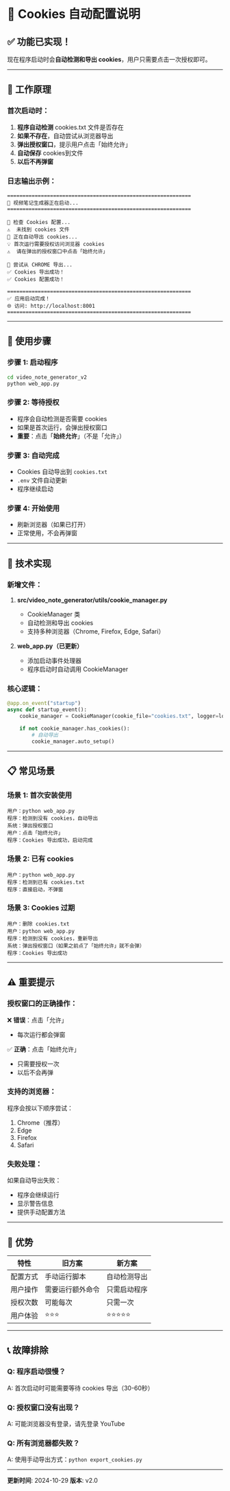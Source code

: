 # 🍪 Cookies 自动配置说明

## ✅ 功能已实现！

现在程序启动时会**自动检测和导出 cookies**，用户只需要点击一次授权即可。

---

## 🎯 工作原理

### 首次启动时：

1. **程序自动检测** cookies.txt 文件是否存在
2. **如果不存在**，自动尝试从浏览器导出
3. **弹出授权窗口**，提示用户点击「始终允许」
4. **自动保存** cookies到文件
5. **以后不再弹窗**

### 日志输出示例：

```
============================================================
🚀 视频笔记生成器正在启动...
============================================================

🍪 检查 Cookies 配置...
⚠️  未找到 cookies 文件
🔄 正在自动导出 cookies...
💡 首次运行需要授权访问浏览器 cookies
⚠️  请在弹出的授权窗口中点击「始终允许」

🔄 尝试从 CHROME 导出...
✅ Cookies 导出成功！
✅ Cookies 配置成功！

============================================================
✅ 应用启动完成！
🌐 访问: http://localhost:8001
============================================================
```

---

## 🚀 使用步骤

### 步骤 1: 启动程序

```bash
cd video_note_generator_v2
python web_app.py
```

### 步骤 2: 等待授权

- 程序会自动检测是否需要 cookies
- 如果是首次运行，会弹出授权窗口
- **重要**：点击「**始终允许**」（不是「允许」）

### 步骤 3: 自动完成

- Cookies 自动导出到 `cookies.txt`
- `.env` 文件自动更新
- 程序继续启动

### 步骤 4: 开始使用

- 刷新浏览器（如果已打开）
- 正常使用，不会再弹窗

---

## 🔧 技术实现

### 新增文件：

1. **src/video_note_generator/utils/cookie_manager.py**
   - CookieManager 类
   - 自动检测和导出 cookies
   - 支持多种浏览器（Chrome, Firefox, Edge, Safari）

2. **web_app.py（已更新）**
   - 添加启动事件处理器
   - 程序启动时自动调用 CookieManager

### 核心逻辑：

```python
@app.on_event("startup")
async def startup_event():
    cookie_manager = CookieManager(cookie_file="cookies.txt", logger=logger)

    if not cookie_manager.has_cookies():
        # 自动导出
        cookie_manager.auto_setup()
```

---

## 📋 常见场景

### 场景 1: 首次安装使用

```
用户：python web_app.py
程序：检测到没有 cookies，自动导出
系统：弹出授权窗口
用户：点击「始终允许」
程序：Cookies 导出成功，启动完成
```

### 场景 2: 已有 cookies

```
用户：python web_app.py
程序：检测到已有 cookies.txt
程序：直接启动，不弹窗
```

### 场景 3: Cookies 过期

```
用户：删除 cookies.txt
用户：python web_app.py
程序：检测到没有 cookies，重新导出
系统：弹出授权窗口（如果之前点了「始终允许」就不会弹）
程序：Cookies 导出成功
```

---

## ⚠️ 重要提示

### 授权窗口的正确操作：

❌ **错误**：点击「允许」
  - 每次运行都会弹窗

✅ **正确**：点击「始终允许」
  - 只需要授权一次
  - 以后不会再弹

### 支持的浏览器：

程序会按以下顺序尝试：
1. Chrome（推荐）
2. Edge
3. Firefox
4. Safari

### 失败处理：

如果自动导出失败：
- 程序会继续运行
- 显示警告信息
- 提供手动配置方法

---

## 🎉 优势

| 特性 | 旧方案 | 新方案 |
|------|--------|--------|
| 配置方式 | 手动运行脚本 | 自动检测导出 |
| 用户操作 | 需要运行额外命令 | 只需启动程序 |
| 授权次数 | 可能每次 | 只需一次 |
| 用户体验 | ⭐⭐⭐ | ⭐⭐⭐⭐⭐ |

---

## 📞 故障排除

### Q: 程序启动很慢？
A: 首次启动时可能需要等待 cookies 导出（30-60秒）

### Q: 授权窗口没有出现？
A: 可能浏览器没有登录，请先登录 YouTube

### Q: 所有浏览器都失败？
A: 使用手动导出方式：`python export_cookies.py`

---

**更新时间**: 2024-10-29
**版本**: v2.0

